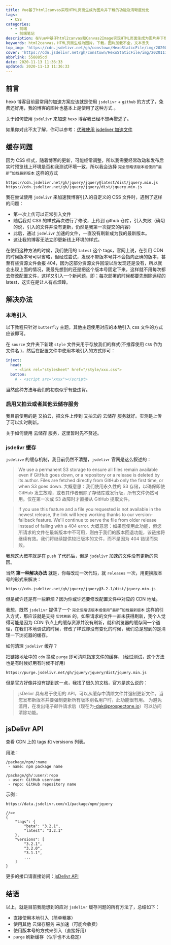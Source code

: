 ```yaml
---
title: Vue基于html2canvas实现HTML页面生成为图片并下载的功能及清晰度优化
tags:
  - CSS
categories:
  - - 前端
    - 前端笔记
description: 在Vue中基于html2canvas和Canvas2Image实现HTML页面生成为图片并下载的功能，并解决了一些文本丢失或者图片加载不全的问题，跨域配置，以及清晰度优化等等。
keywords: html2canvas，HTML页面生成为图片，下载，图片加载不全，文本丢失
top_img: 'https://cdn.jsdelivr.net/gh/constown/HexoStaticFile/img/20200717233539.jpg'
cover: 'https://cdn.jsdelivr.net/gh/constown/HexoStaticFile/img/20201113115021.png'
abbrlink: 558885cd
date: 2020-11-13 11:36:33
updated: 2020-11-13 11:36:33
---
```


## 前言

hexo 博客目前最常用的加速方案应该就是使用 `jsdelivr` + `github` 的方式了，免费还好用，我的博客的图片也基本上是使用了这种方式 。

关于如何使用 `jsdelivr` 来加速 `hexo` 博客我已经不想再赘述了。

如果你对此不太了解，你可以参考：[优雅使用 jsdeliver 加速文件](https://www.antmoe.com/posts/e33d1c55/index.html)

## 缓存问题

因为 CSS 样式，随着博客的更新，可能经常调整，所以我需要经常改动和发布后实时预览线上环境是否和我测试环境一致，所以我会选择 `完全忽略该版本或使用“最新”加载最新版本` 这样的方式

```
https://cdn.jsdelivr.net/gh/jquery/jquery@latest/dist/jquery.min.js
https://cdn.jsdelivr.net/gh/jquery/jquery/dist/jquery.min.js
```

我在尝试使用 `jsdelivr` 来加速我博客引入的自定义的 CSS 文件时，遇到了这样的问题：

- 第一次上传可以正常引入文件
- 随后我对 CSS 的样式再次进行了修改，上传到 github 仓库，引入失败（确切的说，引入的文件并没有更新，仍然是我第一次提交的内容）
- 此后，通过 `jsdelivr` 加速的文件，一直没有刷新成为我的最新版本。
- 这让我的博客无法立即更新线上环境的样式。

在使用这种方法的时候，我们使用的 `latest` 这个 tags，官网上说，在引用 CDN 的时候版本号可以省略，但经过尝试，发现不带版本号并不会指向正确的版本，甚至有些资源文件会报 404，因为这部分资源文件回滚以后发现还是没有，所以就会出现上面的情况，我最先想到的还是把这个版本号固定下来，这样就不用每次都去修改配置文件，这样又引入一个新问题，即：每次部署的时候都要先删除远程的 latest，这实在是让人有点烦躁。

## 解决办法

### 本地引入

以下教程只针对 `butterfly` 主题，其他主题使用对应的本地引入 css 文件的方式应该即可。

在 `source` 文件夹下新建 `style` 文件夹用于存放我们的样式(不推荐使用 `CSS` 作为文件名 )，然后在配置文件中使用本地引入的方式即可：

```yaml
inject:
  head:
    - <link rel="stylesheet" href="/style/xxx.css">
  bottom:
    # - <script src="xxxx"></script>
```

当然这种方法与我们的初衷似乎有些违背。

### 启用又拍云或者其他云储存服务

我目前使用的是 又拍云，把文件上传到 又拍云的 云储存 服务就好。实测是上传了可以实时刷新。

关于如何使用 云储存 服务，这里暂时先不赘述。

### jsdelivr 缓存

`jsdelive` 的缓存机制，我目前仍然不清楚，`jsdelivr` 官网是这么叙述的：

> We use a permanent S3 storage to ensure all files remain available even if GitHub goes down, or a repository or a release is deleted by its author. Files are fetched directly from GitHub only the first time, or when S3 goes down.
> 大概意思：我们使用永久性的 S3 存储，以确保即使 GitHub 发生故障，或者其作者删除了存储库或发行版，所有文件仍然可用。仅在第一次或 S3 故障时才直接从 GitHub 提取文件。

> If you use this feature and a file you requested is not available in the newest release, the link will keep working thanks to our version-fallback feature. We'll continue to serve the file from older release instead of failing with a 404 error.
> 大概意思：如果您使用此功能，但您所请求的文件在最新版本中不可用，则由于我们的版本回退功能，该链接将继续有效。我们将继续提供较旧版本的文件，而不是因为 404 错误而失败。

我想这大概率就是在 `push` 了代码后，但是 `jsdelivr` 加速的文件没有更新的原因。

当然 **第一种解决办法** 就是，你每改动一次代码，就 `releases` 一次，用更换版本号的形式来解决：

```
https://cdn.jsdelivr.net/gh/jquery/jquery@3.2.1/dist/jquery.min.js
```

但是或许还是有一些麻烦？因为你或许还要修改配置文件中对应的 CDN 地址。

我想，既然 `jsdelivr` 提供了一个 `完全忽略该版本或使用“最新”加载最新版本` 这样的引入方式，那应该就是支持 `实时刷新` 的，如果请求的文件一直未获得刷新，我个人觉得可能是因为 CDN 节点上的缓存资源并没有刷新，就和浏览器的缓存同一个道理，在我们本地调试的时候，修改了样式却没有变化的时候，我们总是想到的是清理一下浏览器的缓存。

如何清理 `jsdelivr` 缓存？

把链接地址中的 `cdn` 换成 `purge` 即可清除指定文件的缓存，（经过测试，这个方法也是有时候好用有时候不好用）

```
https://purge.jsdelivr.net/gh/jquery/jquery/dist/jquery.min.js
```

但是官方好像并没有提到这一点，我找了很久的文档，官方是这么说的：

> jsDelivr 具有易于使用的 API，可以从缓存中清除文件并强制更新文件。当您发布新版本并要强制更新所有版本别名用户时，此功能很有用。
> 为避免滥用，在发出电子邮件请求后（现在为[-dak@prospectone.io](mailto:dak@prospectone.io)）可以访问清除功能。

## jsDelivr API

查看 CDN 上的 tags 和 versisons 列表。

用法：

```
/package/npm/:name
 - name: npm package name

/package/gh/:user/:repo
 - user: GitHub username
 - repo: GitHub repository name
```

示例：

```
https://data.jsdelivr.com/v1/package/npm/jquery

//=>
{
    "tags": {
        "beta": "3.2.1",
        "latest": "3.2.1"
    },
    "versions": [
        "3.2.1",
        "3.2.0",
        "3.1.1",
        ...
    ]
}
```

更多的接口请直接访问：[jsDelivr API](https://github.com/jsdelivr/data.jsdelivr.com)

## 结语

以上，就是目前我能想到的应对 `jsdelivr` 缓存问题的所有方法了，总结如下：

- 直接使用本地引入（简单粗暴）
- 使用其他 云储存服务 来加速（可能会收费）
- 使用版本号的方式来引入（直接好用）
- `purge` 刷新缓存（似乎也不太稳定）

